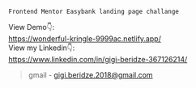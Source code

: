 ```
Frontend Mentor Easybank landing page challange
```
View Demo👇: <br />
https://wonderful-kringle-9999ac.netlify.app/ <br />
View my Linkedin👇: <br />
https://www.linkedin.com/in/gigi-beridze-367126214/ <br />



> gmail - gigi.beridze.2018@gmail.com<br /> 
<br />
